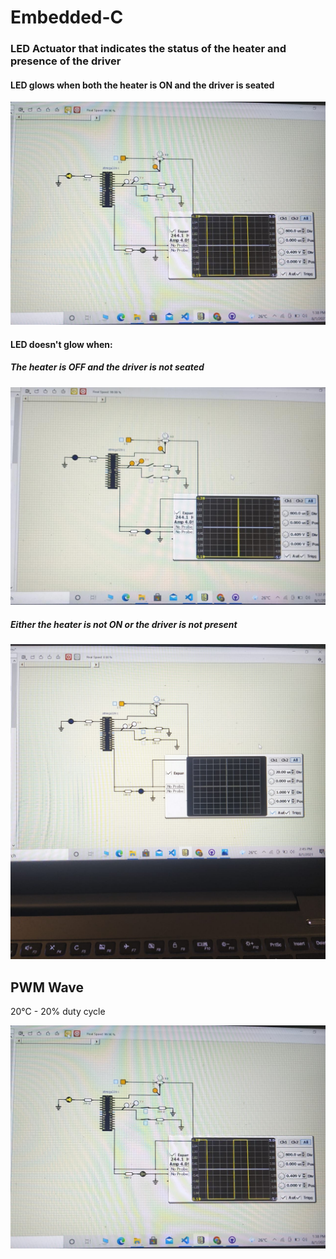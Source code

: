 # Embedded-C

### LED Actuator that indicates the status of the heater and presence of the driver

#### LED glows when both the heater is ON and the driver is seated

![ON](https://github.com/lingawar-20/Embedded-C/blob/main/Simulation/Output-2.jpeg)

#### LED doesn't glow when:

##### The heater is OFF and the driver is not seated

![OFF](https://github.com/lingawar-20/Embedded-C/blob/main/Simulation/Output-1.jpeg)

##### Either the heater is not ON or the driver is not present

![OFF1](https://github.com/lingawar-20/Embedded-C/blob/main/Simulation/Output-3.jpeg)

## PWM Wave

20°C - 20% duty cycle

![ON](https://github.com/lingawar-20/Embedded-C/blob/main/Simulation/Output-2.jpeg)
